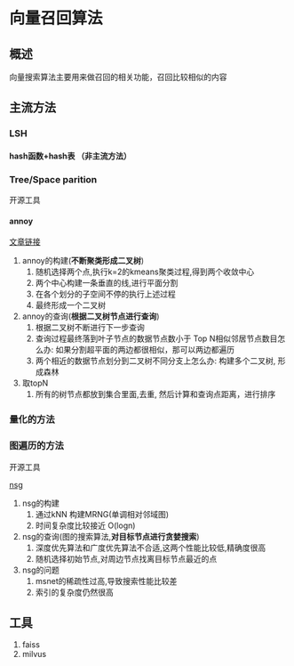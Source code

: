 # 向量召回算法

## 概述

向量搜索算法主要用来做召回的相关功能，召回比较相似的内容

## 主流方法

### LSH

#### hash函数+hash表 （非主流方法）

### Tree/Space parition

开源工具

#### annoy

[文章链接](https://blog.csdn.net/hero_fantao/article/details/70245387)

1. annoy的构建(**不断聚类形成二叉树**)
    1. 随机选择两个点,执行k=2的kmeans聚类过程,得到两个收敛中心
    1. 两个中心构建一条垂直的线,进行平面分割
    1. 在各个划分的子空间不停的执行上述过程
    1. 最终形成一个二叉树
1. annoy的查询(**根据二叉树节点进行查询**)
    1. 根据二叉树不断进行下一步查询
    1. 查询过程最终落到叶子节点的数据节点数小于 Top N相似邻居节点数目怎么办: 如果分割超平面的两边都很相似，那可以两边都遍历
    1. 两个相近的数据节点划分到二叉树不同分支上怎么办: 构建多个二叉树, 形成森林
1. 取topN
    1. 所有的树节点都放到集合里面,去重, 然后计算和查询点距离，进行排序

### 量化的方法

### 图遍历的方法

开源工具

[nsg](https://blog.csdn.net/chansonzhang/article/details/107775706)

1. nsg的构建
    1. 通过kNN 构建MRNG(单调相对邻域图)
    1. 时间复杂度比较接近 O(logn)
1. nsg的查询(图的搜索算法,**对目标节点进行贪婪搜索**)
    1. 深度优先算法和广度优先算法不合适,这两个性能比较低,精确度很高
    1. 随机选择初始节点,对周边节点找离目标节点最近的点
1. nsg的问题
    1. msnet的稀疏性过高,导致搜索性能比较差
    1. 索引的复杂度仍然很高

## 工具

1. faiss
2. milvus